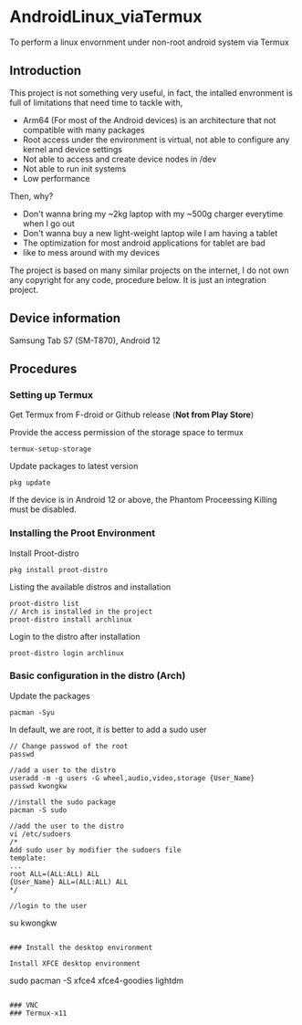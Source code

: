 # AndroidLinux_viaTermux
To perform a linux envornment under non-root android system via Termux

## Introduction
This project is not something very useful, in fact, the intalled envronment is full of limitations that need time to tackle with,

- Arm64 (For most of the Android devices) is an architecture that not compatible with many packages
- Root access under the environment is virtual, not able to configure any kernel and device settings
- Not able to access and create device nodes in /dev
- Not able to run init systems
- Low performance

Then, why?

- Don't wanna bring my ~2kg laptop with my ~500g charger everytime when I go out
- Don't wanna buy a new light-weight laptop wile I am having a tablet
- The optimization for most android applications for tablet are bad
- like to mess around with my devices

The project is based on many similar projects on the internet, I do not own any copyright for any code, procedure below. It is just an integration project.

## Device information

Samsung Tab S7 (SM-T870), Android 12

## Procedures

### Setting up Termux

Get Termux from F-droid or Github release (__Not from Play Store__)

Provide the access permission of the storage space to termux
```
termux-setup-storage
```

Update packages to latest version
```
pkg update
```

If the device is in Android 12 or above, the Phantom Proceessing Killing must be disabled.

### Installing the Proot Environment

Install Proot-distro
```
pkg install proot-distro
```

Listing the available distros and installation
```
proot-distro list
// Arch is installed in the project
proot-distro install archlinux
```

Login to the distro after installation
```
proot-distro login archlinux
```

### Basic configuration in the distro (Arch)

Update the packages
```
pacman -Syu
```

In default, we are root, it is better to add a sudo user
```
// Change passwod of the root
passwd

//add a user to the distro
useradd -m -g users -G wheel,audio,video,storage {User_Name}
passwd kwongkw

//install the sudo package
pacman -S sudo

//add the user to the distro
vi /etc/sudoers
/*
Add sudo user by modifier the sudoers file
template:
...
root ALL=(ALL:ALL) ALL
{User_Name} ALL=(ALL:ALL) ALL
*/

//login to the user
```
su kwongkw
```

### Install the desktop environment

Install XFCE desktop environment
```
sudo pacman -S xfce4 xfce4-goodies lightdm
```

### VNC
### Termux-x11